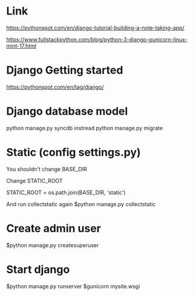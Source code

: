 # Link
https://pythonspot.com/en/django-tutorial-building-a-note-taking-app/

https://www.fullstackpython.com/blog/python-3-django-gunicorn-linux-mint-17.html


# Django Getting started

https://pythonspot.com/en/tag/django/

# Django database model
python manage.py syncdb
instread
python manage.py migrate

# Static (config settings.py)
You shouldn't change BASE_DIR

Change STATIC_ROOT

STATIC_ROOT = os.path.join(BASE_DIR, 'static')

And run collectstatic again
$python manage.py collectstatic

# Create admin user
$python manage.py createsuperuser

# Start django
$python manage.py runserver
$gunicorn mysite.wsgi

